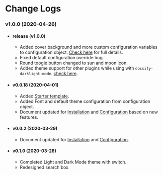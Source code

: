 # Change Logs

### v1.0.0 (2020-04-26)

- #### release (v1.0.0)
    - Added cover background and more custom configuration variables to configuration object. [Check here](configuration.md#default-themes-configuration) for full details.
    - Fixed default configuration override bug.
    - Round toogle button changed to sun and moon icon.
    - Added theme support for other plugins while using with `docsify-darklight-mode`. [check here](themeSupport.md).

- #### v0.0.18 (2020-04-01) 
    - Added [Starter template](installation.md).
    - Added Font and default theme configuration from configuration object.
    - Document updated for [Installation](installation.md) and [Configuration](configuration.md) based on new features.

- #### v0.0.2 (2020-03-29) 

    - Document updated for [Installation](installation.md) and [Configuration](configuration.md).

- #### v0.1.0 (2020-03-28)

    - Completed Light and Dark Mode theme with switch.
    - Redesigned search box.